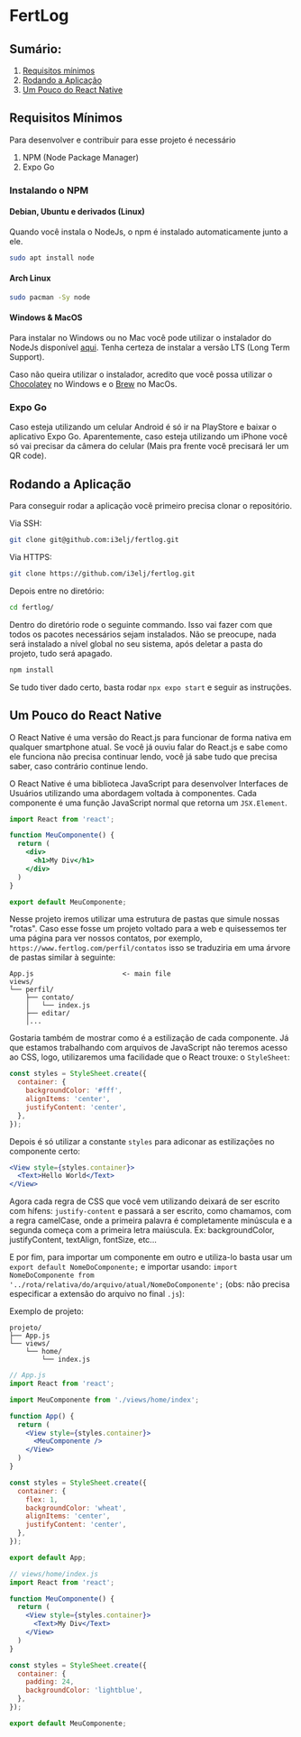 # FertLog
## Sumário:
1. [Requisitos mínimos](https://github.com/i3elj/fertlog/tree/master#requisitos-m%C3%ADnimos)
2. [Rodando a Aplicação]()
3. [Um Pouco do React Native]()

## Requisitos Mínimos
Para desenvolver e contribuir para esse projeto é necessário
1. NPM (Node Package Manager)
2. Expo Go

### Instalando o NPM
#### Debian, Ubuntu e derivados (Linux)
Quando você instala o NodeJs, o npm é instalado automaticamente junto a ele.
```bash
sudo apt install node
```
#### Arch Linux
```bash
sudo pacman -Sy node
```
#### Windows & MacOS
Para instalar no Windows ou no Mac você pode utilizar o instalador do NodeJs disponível [aqui](https://nodejs.org/en/download). Tenha certeza de instalar a versão LTS (Long Term Support).

Caso não queira utilizar o instalador, acredito que você possa utilizar o [Chocolatey](https://chocolatey.org/) no Windows e o [Brew](https://brew.sh/) no MacOs.

### Expo Go
Caso esteja utilizando um celular Android é só ir na PlayStore e baixar o aplicativo Expo Go. Aparentemente, caso esteja utilizando um iPhone você só vai precisar da câmera do celular (Mais pra frente você precisará ler um QR code).

## Rodando a Aplicação
Para conseguir rodar a aplicação você primeiro precisa clonar o repositório.

Via SSH:
```bash
git clone git@github.com:i3elj/fertlog.git
```
Via HTTPS:
```bash
git clone https://github.com/i3elj/fertlog.git
```

Depois entre no diretório:
```bash
cd fertlog/
```

Dentro do diretório rode o seguinte commando. Isso vai fazer com que todos os pacotes necessários sejam instalados. Não se preocupe, nada será instalado a nível global no seu sistema, após deletar a pasta do projeto, tudo será apagado.
```bash
npm install
```
Se tudo tiver dado certo, basta rodar `npx expo start` e seguir as instruções.

## Um Pouco do React Native
O React Native é uma versão do React.js para funcionar de forma nativa em qualquer smartphone atual. Se você já ouviu falar do React.js e sabe como ele funciona não precisa continuar lendo, você já sabe tudo que precisa saber, caso contrário continue lendo.

O React Native é uma biblioteca JavaScript para desenvolver Interfaces de Usuários utilizando uma abordagem voltada à componentes. Cada componente é uma função JavaScript normal que retorna um `JSX.Element`.

```jsx
import React from 'react';

function MeuComponente() {
  return (
    <div>
      <h1>My Div</h1>
    </div>
  )
}

export default MeuComponente;
```

Nesse projeto iremos utilizar uma estrutura de pastas que simule nossas "rotas". Caso esse fosse um projeto voltado para a web e quisessemos ter uma página para ver nossos contatos, por exemplo, `https://www.fertlog.com/perfil/contatos` isso se traduziria em uma árvore de pastas similar à seguinte:
```
App.js						<- main file
views/
└── perfil/
    ├── contato/
    │   └── index.js
    ├── editar/
    │...
```

Gostaria também de mostrar como é a estilização de cada componente. Já que estamos trabalhando com arquivos de JavaScript não teremos acesso ao CSS, logo, utilizaremos uma facilidade que o React trouxe: o `StyleSheet`:
```javascript
const styles = StyleSheet.create({
  container: {
    backgroundColor: '#fff',
    alignItems: 'center',
    justifyContent: 'center',
  },
});
```
Depois é só utilizar a constante `styles` para adiconar as estilizações no componente certo:
```jsx
<View style={styles.container}>
  <Text>Hello World</Text>
</View>
```

Agora cada regra de CSS que você vem utilizando deixará de ser escrito com hífens: `justify-content` e passará a ser escrito, como chamamos, com a regra camelCase, onde a primeira palavra é completamente minúscula e a segunda começa com a primeira letra maiúscula. Ex: backgroundColor, justifyContent, textAlign, fontSize, etc...

E por fim, para importar um componente em outro e utiliza-lo basta usar um `export default NomeDoComponente;` e importar usando: `import NomeDoComponente from '../rota/relativa/do/arquivo/atual/NomeDoComponente';` (obs: não precisa especificar a extensão do arquivo no final `.js`):

Exemplo de projeto:
```
projeto/
├── App.js
└── views/
    └── home/
        └── index.js
```

```jsx
// App.js
import React from 'react';

import MeuComponente from './views/home/index';

function App() {
  return (
    <View style={styles.container}>
      <MeuComponente />
    </View>
  )
}

const styles = StyleSheet.create({
  container: {
    flex: 1,
    backgroundColor: 'wheat',
    alignItems: 'center',
    justifyContent: 'center',
  },
});

export default App;
```

```jsx
// views/home/index.js
import React from 'react';

function MeuComponente() {
  return (
    <View style={styles.container}>
      <Text>My Div</Text>
    </View>
  )
}

const styles = StyleSheet.create({
  container: {
    padding: 24,
    backgroundColor: 'lightblue',
  },
});

export default MeuComponente;
```
